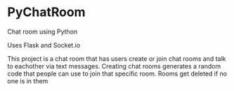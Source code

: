# PyChatRoom
Chat room using Python 

Uses Flask and Socket.io

This project is a chat room that has users create or join chat rooms and talk to eachother via text messages. Creating chat rooms generates a random code that people can use to join that specific room. Rooms get deleted if no one is in them

